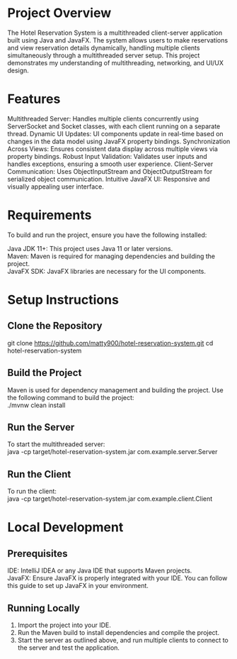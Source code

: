 # **Project Overview** <br/>
The Hotel Reservation System is a multithreaded client-server application built using Java and JavaFX. The system allows users to make reservations and view reservation details dynamically, handling multiple clients simultaneously through a multithreaded server setup. This project demonstrates my understanding of multithreading, networking, and UI/UX design.

# **Features**<br/>
Multithreaded Server: Handles multiple clients concurrently using ServerSocket and Socket classes, with each client running on a separate thread.
Dynamic UI Updates: UI components update in real-time based on changes in the data model using JavaFX property bindings.
Synchronization Across Views: Ensures consistent data display across multiple views via property bindings.
Robust Input Validation: Validates user inputs and handles exceptions, ensuring a smooth user experience.
Client-Server Communication: Uses ObjectInputStream and ObjectOutputStream for serialized object communication.
Intuitive JavaFX UI: Responsive and visually appealing user interface.


# **Requirements**<br/>
To build and run the project, ensure you have the following installed:

Java JDK 11+: This project uses Java 11 or later versions.<br/>
Maven: Maven is required for managing dependencies and building the project.<br/>
JavaFX SDK: JavaFX libraries are necessary for the UI components.<br/>

# **Setup Instructions**<br/>

## Clone the Repository <br/>
git clone https://github.com/matty900/hotel-reservation-system.git
cd hotel-reservation-system<br/>
## Build the Project<br/>
Maven is used for dependency management and building the project. Use the following command to build the project:<br/>
./mvnw clean install
## Run the Server<br/>
To start the multithreaded server: <br/>
java -cp target/hotel-reservation-system.jar com.example.server.Server
## Run the Client <br/>
To run the client:<br/>
java -cp target/hotel-reservation-system.jar com.example.client.Client



# **Local Development**<br/>
## Prerequisites <br/>
IDE: IntelliJ IDEA or any Java IDE that supports Maven projects.<br/>
JavaFX: Ensure JavaFX is properly integrated with your IDE. You can follow this guide to set up JavaFX in your environment.
## Running Locally<br/>
1. Import the project into your IDE.<br/>
2. Run the Maven build to install dependencies and compile the project.<br/>
3. Start the server as outlined above, and run multiple clients to connect to the server and test the application.
